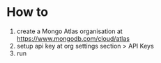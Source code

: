 # How to
1. create a Mongo Atlas organisation at https://www.mongodb.com/cloud/atlas
2. setup api key at org settings section > API Keys
3. run
```
